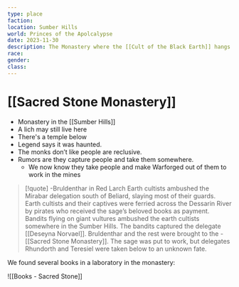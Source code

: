 ```yaml
---
type: place
faction: 
location: Sumber Hills
world: Princes of the Apolcalypse
date: 2023-11-30
description: The Monastery where the [[Cult of the Black Earth]] hangs out
race: 
gender: 
class:
---
```

# [[Sacred Stone Monastery]]

- Monastery in the [[Sumber Hills]]
- A lich may still live here
- There's a temple below
- Legend says it was haunted.
- The monks don’t like people are reclusive.
- Rumors are they capture people and take them somewhere.
	- We now know they take people and make Warforged out of them to work in the mines


> [!quote] -Bruldenthar in Red Larch
> Earth cultists ambushed the Mirabar delegation south of Beliard, slaying most of their guards. Earth cultists and their captives were ferried across the Dessarin River by pirates who received the sage’s beloved books as payment. Bandits flying on giant vultures ambushed the earth cultists somewhere in the Sumber Hills. The bandits captured the delegate [[Deseyna Norvael]]. Bruldenthar and the rest were brought to the -[[Sacred Stone Monastery]]. The sage was put to work, but delegates Rhundorth and Teresiel were taken below to an unknown fate.



We found several books in a laboratory in the monastery:

![[Books - Sacred Stone]]